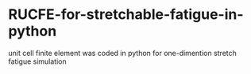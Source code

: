 # RUCFE-for-stretchable-fatigue-in-python
unit cell finite element was coded in python for one-dimention stretch fatigue simulation

